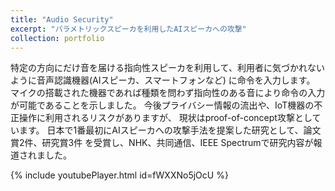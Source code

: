 ```yaml
---
title: "Audio Security"
excerpt: "パラメトリックスピーカを利用したAIスピーカへの攻撃"
collection: portfolio
---
```


特定の方向にだけ音を届ける指向性スピーカを利用して、利用者に気づかれないように音声認識機器(AIスピーカ、スマートフォンなど) に命令を入力します。 マイクの搭載された機器であれば種類を問わず指向性のある音により命令の入力が可能であることを示しました。 今後プライバシー情報の流出や、IoT機器の不正操作に利用されるリスクがありますが、 現状はproof-of-concept攻撃としています。 日本で1番最初にAIスピーカへの攻撃手法を提案した研究として、論文賞2件、研究賞3件 を受賞し、NHK、共同通信、IEEE Spectrumで研究内容が報道されました。

{% include youtubePlayer.html id=fWXXNo5jOcU %}